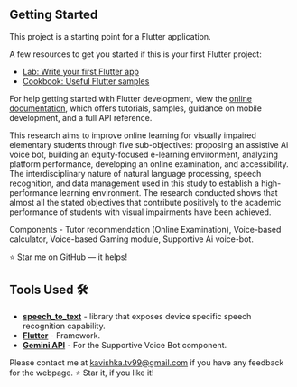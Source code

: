 ## Getting Started

This project is a starting point for a Flutter application.

A few resources to get you started if this is your first Flutter project:

- [Lab: Write your first Flutter app](https://docs.flutter.dev/get-started/codelab)
- [Cookbook: Useful Flutter samples](https://docs.flutter.dev/cookbook)

For help getting started with Flutter development, view the
[online documentation](https://docs.flutter.dev/), which offers tutorials,
samples, guidance on mobile development, and a full API reference.


This research aims to improve online learning for visually impaired elementary students through five sub-objectives: proposing an assistive Ai voice bot, building an equity-focused e-learning environment, analyzing platform performance, developing an online examination, and accessibility. The interdisciplinary nature of natural language processing, speech recognition, and data management used in this study to establish a high-performance learning environment. The research conducted shows that almost all the stated objectives that contribute positively to the academic performance of students with visual impairments have been achieved. 

Components - Tutor recommendation (Online Examination), Voice-based calculator, Voice-based Gaming module, Supportive Ai voice-bot.


:star: Star me on GitHub — it helps!

## Tools Used 🛠️
* [<b>speech_to_text</b>](https://pub.dev/packages/speech_to_text) - library that exposes device specific speech recognition capability.
* [<b>Flutter</b>](https://docs.flutter.dev/) - Framework.
* [<b>Gemini API</b>](https://ai.google.dev/gemini-api/docs/api-key) - For the Supportive Voice Bot component.

Please contact me at kavishka.tv99@gmail.com if you have any feedback for the webpage. :star: Star it, if you like it!
